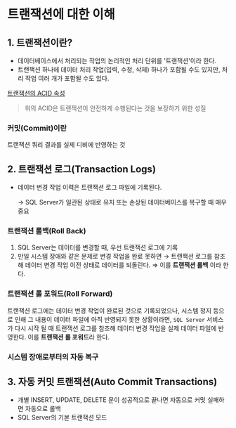# 트랜잭션에 대한 이해

## 1. 트랜잭션이란?

- 데이터베이스에서 처리되는 작업의 논리적인 처리 단위를 '트랜잭션'이라 한다.
- 트랜잭션 하나에 데이터 처리 작업(입력, 수정, 삭제) 하나가 포함될 수도 있지만, 처리 작업 여러 개가 포함될 수도 있다.

[트랜잭션의 ACID 속성](https://www.notion.so/416ca75c33964bf2ba12cbcfc2937fe9)

> 위의 ACID은 트랜잭션이 안전하게 수행된다는 것을 보장하기 위한 성질
> 

### 커밋(Commit)이란

트랜잭션 쿼리 결과를 실제 디비에 반영하는 것

## 2. 트랜잭션 로그(Transaction Logs)

- 데이터 변경 작업 이력은 트랜잭션 로그 파일에 기록된다.
    
    → SQL Server가 일관된 상태로 유지 또는 손상된 데이터베이스를 복구할 때 매우 중요
    

### 트랜잭션 롤백(Roll Back)

1. SQL Server는 데이터를 변경할 때, 우선 트랜잭션 로그에 기록
2. 만일 시스템 장애와 같은 문제로 변경 작업을 완료 못하면 → 트랜잭션 로그를 참조해 데이터 변경 작업 이전 상태로 데이터를 되돌린다. ⇒ 이를 **트랜잭션 롤백** 이라 한다.

### 트랜잭션 롤 포워드(Roll Forward)

트랜잭션 로그에는 데이터 변경 작업이 완료된 것으로 기록되었으나, 시스템 정지 등으로 인해 그 내용이 데이터 파일에 아직 반영되지 못한 상황이라면, `SQL Server` 서비스가 다시 시작 될 때 트랜잭션 로그를 참조해 데이터 변경 작업을 실제 데이터 파일에 반영한다. 이를 **트랜잭션 롤 포워드**라 한다.

### 시스템 장애로부터의 자동 복구

## 3. 자동 커밋 트랜잭션(Auto Commit Transactions)

- 개별 INSERT, UPDATE, DELETE 문이 성공적으로 끝나면 자동으로 커밋 실패하면 자동으로 롤백
- SQL Server의 기본 트랜잭션 모드